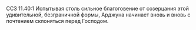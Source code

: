 ССЗ 11.40:1	Испытывая столь сильное благоговение от созерцания этой удивительной, безграничной формы, Арджуна начинает вновь и вновь с почтением склоняться перед Господом.